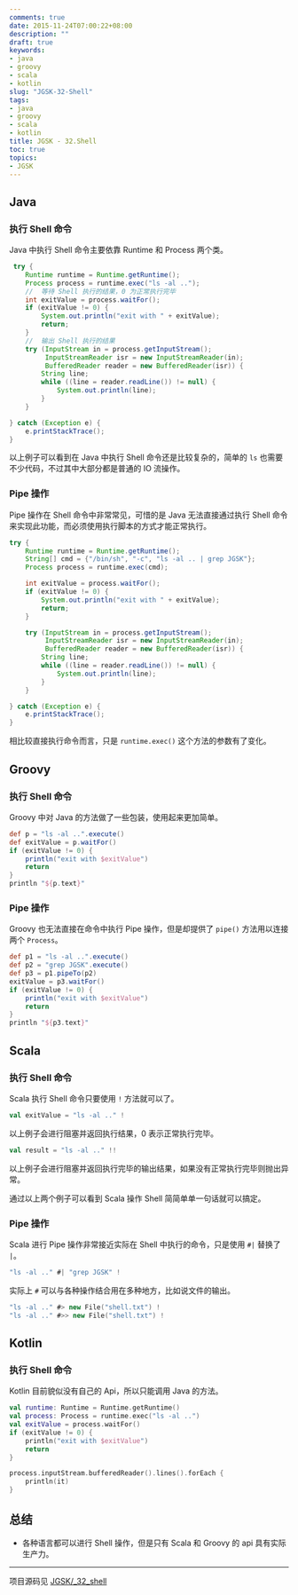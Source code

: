```yaml
---
comments: true
date: 2015-11-24T07:00:22+08:00
description: ""
draft: true
keywords:
- java
- groovy
- scala
- kotlin
slug: "JGSK-32-Shell"
tags:
- java
- groovy
- scala
- kotlin
title: JGSK - 32.Shell
toc: true
topics:
- JGSK
---
```


## Java

### 执行 Shell 命令

Java 中执行 Shell 命令主要依靠 Runtime 和 Process 两个类。

```java
 try {
    Runtime runtime = Runtime.getRuntime();
    Process process = runtime.exec("ls -al ..");
    //	等待 Shell 执行的结果，0 为正常执行完毕
    int exitValue = process.waitFor();
    if (exitValue != 0) {
        System.out.println("exit with " + exitValue);
        return;
    }
    //	输出 Shell 执行的结果
    try (InputStream in = process.getInputStream();
         InputStreamReader isr = new InputStreamReader(in);
         BufferedReader reader = new BufferedReader(isr)) {
        String line;
        while ((line = reader.readLine()) != null) {
            System.out.println(line);
        }
    }

} catch (Exception e) {
    e.printStackTrace();
}
```

以上例子可以看到在 Java 中执行 Shell 命令还是比较复杂的，简单的 `ls` 也需要不少代码，不过其中大部分都是普通的 IO 流操作。

### Pipe 操作

Pipe 操作在 Shell 命令中非常常见，可惜的是 Java 无法直接通过执行 Shell 命令来实现此功能，而必须使用执行脚本的方式才能正常执行。

```java
try {
    Runtime runtime = Runtime.getRuntime();
    String[] cmd = {"/bin/sh", "-c", "ls -al .. | grep JGSK"};
    Process process = runtime.exec(cmd);

    int exitValue = process.waitFor();
    if (exitValue != 0) {
        System.out.println("exit with " + exitValue);
        return;
    }

    try (InputStream in = process.getInputStream();
         InputStreamReader isr = new InputStreamReader(in);
         BufferedReader reader = new BufferedReader(isr)) {
        String line;
        while ((line = reader.readLine()) != null) {
            System.out.println(line);
        }
    }

} catch (Exception e) {
    e.printStackTrace();
}
```

相比较直接执行命令而言，只是 `runtime.exec()` 这个方法的参数有了变化。

## Groovy

### 执行 Shell 命令

Groovy 中对 Java 的方法做了一些包装，使用起来更加简单。

```groovy
def p = "ls -al ..".execute()
def exitValue = p.waitFor()
if (exitValue != 0) {
    println("exit with $exitValue")
    return
}
println "${p.text}"
```

### Pipe 操作

Groovy 也无法直接在命令中执行 Pipe 操作，但是却提供了 `pipe()` 方法用以连接两个 `Process`。

```groovy
def p1 = "ls -al ..".execute()
def p2 = "grep JGSK".execute()
def p3 = p1.pipeTo(p2)
exitValue = p3.waitFor()
if (exitValue != 0) {
    println("exit with $exitValue")
    return
}
println "${p3.text}"
```


## Scala

### 执行 Shell 命令

Scala 执行 Shell 命令只要使用 `!` 方法就可以了。

```scala
val exitValue = "ls -al .." !
```

以上例子会进行阻塞并返回执行结果，0 表示正常执行完毕。

```scala
val result = "ls -al .." !!
```

以上例子会进行阻塞并返回执行完毕的输出结果，如果没有正常执行完毕则抛出异常。

通过以上两个例子可以看到 Scala 操作 Shell 简简单单一句话就可以搞定。

### Pipe 操作

Scala 进行 Pipe 操作非常接近实际在 Shell 中执行的命令，只是使用 `#|` 替换了 `|`。

```scala
"ls -al .." #| "grep JGSK" !
```

实际上 `#` 可以与各种操作结合用在多种地方，比如说文件的输出。

```scala
"ls -al .." #> new File("shell.txt") !
"ls -al .." #>> new File("shell.txt") !
```


## Kotlin

### 执行 Shell 命令

Kotlin 目前貌似没有自己的 Api，所以只能调用 Java 的方法。

```kotlin
val runtime: Runtime = Runtime.getRuntime()
val process: Process = runtime.exec("ls -al ..")
val exitValue = process.waitFor()
if (exitValue != 0) {
    println("exit with $exitValue")
    return
}

process.inputStream.bufferedReader().lines().forEach {
    println(it)
}
```

## 总结

- 各种语言都可以进行 Shell 操作，但是只有 Scala 和 Groovy 的 api 具有实际生产力。

---

项目源码见 [JGSK/_32_shell](https://github.com/SidneyXu/JGSK)
